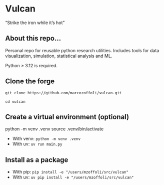 # Vulcan

“Strike the iron while it’s hot”

## About this repo...
Personal repo for reusable python research utilities.
Includes tools for data visualization, simulation, statistical analysis and ML.

Python ≥ 3.12 is required.

## Clone the forge
`git clone https://github.com/marcozoffoli/vulcan.git`

`cd vulcan`

## Create a virtual environment (optional)
python -m venv .venv
source .venv/bin/activate

- With venv: `python -m venv .venv`
- With uv: `uv run main.py`

## Install as a package
- With pip: `pip install -e "/users/mzoffoli/src/vulcan"`
- With uv: `uv pip install -e "/users/mzoffoli/src/vulcan"`
